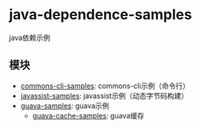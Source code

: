 # java-dependence-samples

java依赖示例

## 模块

- [commons-cli-samples](./commons-cli-samples): commons-cli示例（命令行）
- [javassist-samples](./javassist-samples): javassist示例（动态字节码构建）
- [guava-samples](./guava-samples): guava示例
   - [guava-cache-samples](./guava-samples/guava-cache-samples): guava缓存